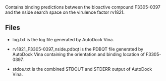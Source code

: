 Contains binding predictions between the bioactive compound F3305-0397 and the nside search space on the virulence factor rv1821.

## Files

- log.txt is the log file generated by AutoDock Vina.

- rv1821_F3305-0397_nside.pdbqt is the PDBQT file generated by AutoDock Vina containing the orientation and binding location of F3305-0397.

- stdoe.txt is the combined STDOUT and STDERR output of AutoDock Vina.

